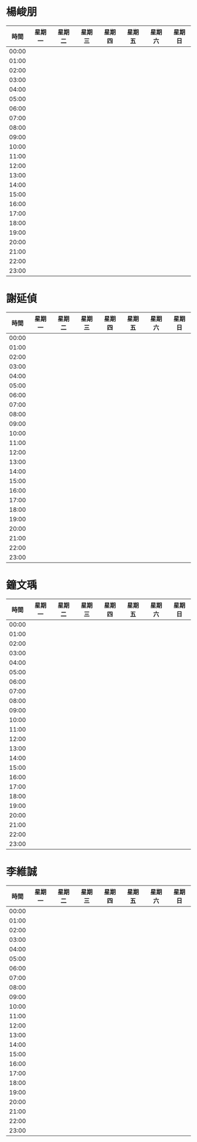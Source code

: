 # 楊峻朋	

| 時間  | 星期一 | 星期二 | 星期三 | 星期四 | 星期五 | 星期六 | 星期日 |
|------|--------|--------|--------|--------|--------|--------|--------|
| 00:00 |        |        |        |        |        |        |        |
| 01:00 |        |        |        |        |        |        |        |
| 02:00 |        |        |        |        |        |        |        |
| 03:00 |        |        |        |        |        |        |        |
| 04:00 |        |        |        |        |        |        |        |
| 05:00 |        |        |        |        |        |        |        |
| 06:00 |        |        |        |        |        |        |        |
| 07:00 |        |        |        |        |        |        |        |
| 08:00 |        |        |        |        |        |        |        |
| 09:00 |        |        |        |        |        |        |        |
| 10:00 |        |        |        |        |        |        |        |
| 11:00 |        |        |        |        |        |        |        |
| 12:00 |        |        |        |        |        |        |        |
| 13:00 |        |        |        |        |        |        |        |
| 14:00 |        |        |        |        |        |        |        |
| 15:00 |        |        |        |        |        |        |        |
| 16:00 |        |        |        |        |        |        |        |
| 17:00 |        |        |        |        |        |        |        |
| 18:00 |        |        |        |        |        |        |        |
| 19:00 |        |        |        |        |        |        |        |
| 20:00 |        |        |        |        |        |        |        |
| 21:00 |        |        |        |        |        |        |        |
| 22:00 |        |        |        |        |        |        |        |
| 23:00 |        |        |        |        |        |        |        |

# 謝延偵

| 時間  | 星期一 | 星期二 | 星期三 | 星期四 | 星期五 | 星期六 | 星期日 |
|------|--------|--------|--------|--------|--------|--------|--------|
| 00:00 |        |        |        |        |        |        |        |
| 01:00 |        |        |        |        |        |        |        |
| 02:00 |        |        |        |        |        |        |        |
| 03:00 |        |        |        |        |        |        |        |
| 04:00 |        |        |        |        |        |        |        |
| 05:00 |        |        |        |        |        |        |        |
| 06:00 |        |        |        |        |        |        |        |
| 07:00 |        |        |        |        |        |        |        |
| 08:00 |        |        |        |        |        |        |        |
| 09:00 |        |        |        |        |        |        |        |
| 10:00 |        |        |        |        |        |        |        |
| 11:00 |        |        |        |        |        |        |        |
| 12:00 |        |        |        |        |        |        |        |
| 13:00 |        |        |        |        |        |        |        |
| 14:00 |        |        |        |        |        |        |        |
| 15:00 |        |        |        |        |        |        |        |
| 16:00 |        |        |        |        |        |        |        |
| 17:00 |        |        |        |        |        |        |        |
| 18:00 |        |        |        |        |        |        |        |
| 19:00 |        |        |        |        |        |        |        |
| 20:00 |        |        |        |        |        |        |        |
| 21:00 |        |        |        |        |        |        |        |
| 22:00 |        |        |        |        |        |        |        |
| 23:00 |        |        |        |        |        |        |        |

# 鐘文瑀

| 時間  | 星期一 | 星期二 | 星期三 | 星期四 | 星期五 | 星期六 | 星期日 |
|------|--------|--------|--------|--------|--------|--------|--------|
| 00:00 |        |        |        |        |        |        |        |
| 01:00 |        |        |        |        |        |        |        |
| 02:00 |        |        |        |        |        |        |        |
| 03:00 |        |        |        |        |        |        |        |
| 04:00 |        |        |        |        |        |        |        |
| 05:00 |        |        |        |        |        |        |        |
| 06:00 |        |        |        |        |        |        |        |
| 07:00 |        |        |        |        |        |        |        |
| 08:00 |        |        |        |        |        |        |        |
| 09:00 |        |        |        |        |        |        |        |
| 10:00 |        |        |        |        |        |        |        |
| 11:00 |        |        |        |        |        |        |        |
| 12:00 |        |        |        |        |        |        |        |
| 13:00 |        |        |        |        |        |        |        |
| 14:00 |        |        |        |        |        |        |        |
| 15:00 |        |        |        |        |        |        |        |
| 16:00 |        |        |        |        |        |        |        |
| 17:00 |        |        |        |        |        |        |        |
| 18:00 |        |        |        |        |        |        |        |
| 19:00 |        |        |        |        |        |        |        |
| 20:00 |        |        |        |        |        |        |        |
| 21:00 |        |        |        |        |        |        |        |
| 22:00 |        |        |        |        |        |        |        |
| 23:00 |        |        |        |        |        |        |        |

# 李維誠

| 時間  | 星期一 | 星期二 | 星期三 | 星期四 | 星期五 | 星期六 | 星期日 |
|------|--------|--------|--------|--------|--------|--------|--------|
| 00:00 |        |        |        |        |        |        |        |
| 01:00 |        |        |        |        |        |        |        |
| 02:00 |        |        |        |        |        |        |        |
| 03:00 |        |        |        |        |        |        |        |
| 04:00 |        |        |        |        |        |        |        |
| 05:00 |        |        |        |        |        |        |        |
| 06:00 |        |        |        |        |        |        |        |
| 07:00 |        |        |        |        |        |        |        |
| 08:00 |        |        |        |        |        |        |        |
| 09:00 |        |        |        |        |        |        |        |
| 10:00 |        |        |        |        |        |        |        |
| 11:00 |        |        |        |        |        |        |        |
| 12:00 |        |        |        |        |        |        |        |
| 13:00 |        |        |        |        |        |        |        |
| 14:00 |        |        |        |        |        |        |        |
| 15:00 |        |        |        |        |        |        |        |
| 16:00 |        |        |        |        |        |        |        |
| 17:00 |        |        |        |        |        |        |        |
| 18:00 |        |        |        |        |        |        |        |
| 19:00 |        |        |        |        |        |        |        |
| 20:00 |        |        |        |        |        |        |        |
| 21:00 |        |        |        |        |        |        |        |
| 22:00 |        |        |        |        |        |        |        |
| 23:00 |        |        |        |        |        |        |        |
